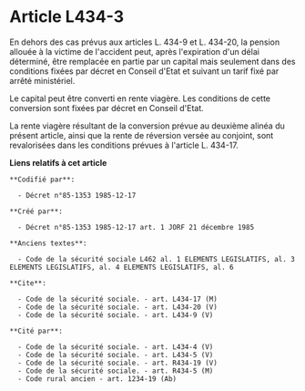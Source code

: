# Article L434-3

En dehors des cas prévus aux articles L. 434-9 et L. 434-20, la pension allouée à la victime de l'accident peut, après
l'expiration d'un délai déterminé, être remplacée en partie par un capital mais seulement dans des conditions fixées par
décret en Conseil d'Etat et suivant un tarif fixé par arrêté ministériel. 

Le capital peut être converti en rente viagère. Les conditions de cette conversion sont fixées par décret en Conseil d'Etat. 

La rente viagère résultant de la conversion prévue au deuxième alinéa du présent article, ainsi que la rente de réversion
versée au conjoint, sont revalorisées dans les conditions prévues à l'article L. 434-17.

**Liens relatifs à cet article**

	**Codifié par**:

	  - Décret n°85-1353 1985-12-17

	**Créé par**:

	  - Décret n°85-1353 1985-12-17 art. 1 JORF 21 décembre 1985

	**Anciens textes**:

	  - Code de la sécurité sociale L462 al. 1 ELEMENTS LEGISLATIFS, al. 3 ELEMENTS LEGISLATIFS, al. 4 ELEMENTS LEGISLATIFS, al. 6

	**Cite**:

	  - Code de la sécurité sociale. - art. L434-17 (M)
	  - Code de la sécurité sociale. - art. L434-20 (V)
	  - Code de la sécurité sociale. - art. L434-9 (V)

	**Cité par**:

	  - Code de la sécurité sociale. - art. L434-4 (V)
	  - Code de la sécurité sociale. - art. L434-5 (V)
	  - Code de la sécurité sociale. - art. R434-19 (V)
	  - Code de la sécurité sociale. - art. R434-5 (M)
	  - Code rural ancien - art. 1234-19 (Ab)
